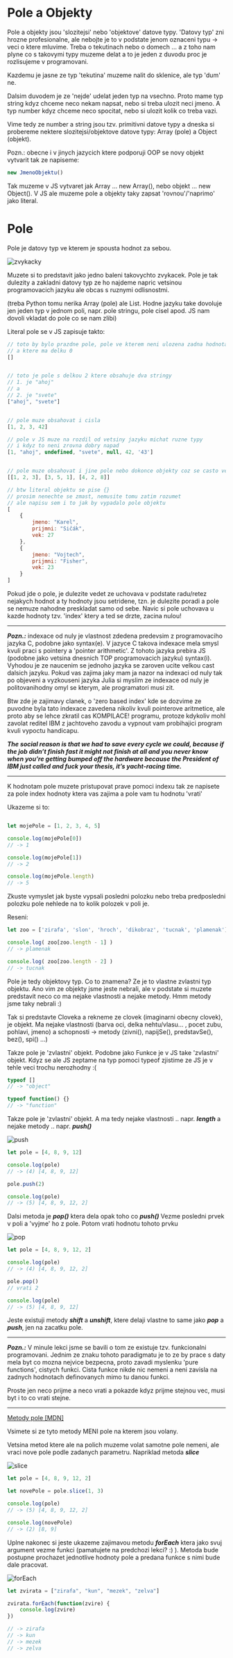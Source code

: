 # Pole a Objekty

Pole a objekty jsou 'slozitejsi' nebo 'objektove' datove typy. 'Datovy typ' zni hrozne profesionalne, ale nebojte je to v podstate jenom oznaceni typu -> veci o ktere mluvime. Treba o tekutinach nebo o domech ... a z toho nam plyne co s takovymi typy muzeme delat a to je jeden z duvodu proc je rozlisujeme v programovani.

Kazdemu je jasne ze typ 'tekutina' muzeme nalit do sklenice, ale typ 'dum' ne.

Dalsim duvodem je ze 'nejde' udelat jeden typ na vsechno. Proto mame typ string kdyz chceme neco nekam napsat, nebo si treba ulozit neci jmeno. A typ number kdyz chceme neco spocitat, nebo si ulozit kolik co treba vazi.

Vime tedy ze number a string jsou tzv. primitivni datove typy a dneska si probereme nektere slozitejsi/objektove datove typy: Array (pole) a Object (objekt). 


Pozn.: obecne i v jinych jazycich ktere podporuji OOP se novy objekt vytvarit tak ze napiseme: 

```js 
new JmenoObjektu()
```

Tak muzeme v JS vytvaret jak Array ... new Array(), nebo objekt ... new Object(). V JS ale muzeme pole a objekty taky zapsat 'rovnou'/'naprimo' jako literal.


# Pole 
Pole je datovy typ ve kterem je spousta hodnot za sebou.

![zvykacky](https://www.e-cukrovinky.cz/fotky14690/fotos/_vyr_1545cukrovinky-gum-ball-16er-zvykacky-kulicky-haribo.jpg)

Muzete si to predstavit jako jedno baleni takovychto zvykacek.
Pole je tak dulezity a zakladni datovy typ ze ho najdeme napric vetsinou programovacich jazyku ale obcas s ruznymi odlisnostmi.

(treba Python tomu nerika Array (pole) ale List. Hodne jazyku take dovoluje jen jeden typ v jednom poli, napr. pole stringu, pole cisel apod. JS nam dovoli vkladat do pole co se nam zlibi)

Literal pole se v JS zapisuje takto:

```js
// toto by bylo prazdne pole, pole ve kterem neni ulozena zadna hodnota
// a ktere ma delku 0
[]


// toto je pole s delkou 2 ktere obsahuje dva stringy
// 1. je "ahoj"
// a
// 2. je "svete"
["ahoj", "svete"]


// pole muze obsahovat i cisla
[1, 2, 3, 42]

// pole v JS muze na rozdil od vetsiny jazyku michat ruzne typy
// i kdyz to neni zrovna dobry napad
[1, "ahoj", undefined, "svete", null, 42, '43']


// pole muze obsahovat i jine pole nebo dokonce objekty coz se casto velice hodi
[[1, 2, 3], [3, 5, 1], [4, 2, 8]]

// btw literal objektu se pise {}
// prosim nenechte se zmast, nemusite tomu zatim rozumet
// ale napisu sem i to jak by vypadalo pole objektu
[
    {
        jmeno: "Karel",
        prijmni: "Sičák",
        vek: 27
    },
    {
        jmeno: "Vojtech",
        prijmni: "Fisher",
        vek: 23
    }
]

```

Pokud jde o pole, je dulezite vedet ze uchovava v podstate radu/retez nejakych hodnot a ty hodnoty jsou setridene, tzn. je dulezite poradi a pole se nemuze nahodne preskladat samo od sebe. Navic si pole uchovava u kazde hodnoty tzv. 'index' ktery a ted se drzte, zacina nulou!

------------------
***Pozn.:*** indexace od nuly je vlastnost zdedena predevsim z programovaciho jazyka C, podobne jako syntax(e). V jazyce C takova indexace mela smysl kvuli praci s pointery a 'pointer arithmetic'. 
Z tohoto jazyka prebira JS (podobne jako vetsina dnesnich TOP programovacich jazyku) syntax(i). Vyhodou je ze naucenim se jednoho jazyka se zaroven ucite velkou cast dalsich jazyku.
Pokud vas zajima jaky mam ja nazor na indexaci od nuly tak po objeveni a vyzkouseni jazyka Julia si myslim ze indexace od nuly je politovanihodny omyl se kterym, ale programatori musi zit.

Btw zde je zajimavy clanek, o 'zero based index' kde se dozvime ze puvodne byla tato indexace zavedena nikoliv kvuli pointerove aritmetice, ale proto aby se lehce zkratil cas KOMPILACE! programu, protoze kdykoliv mohl zavolat reditel IBM z jachtoveho zavodu a vypnout vam probihajici program kvuli vypoctu handicapu.

***The social reason is that we had to save every cycle we could, because if the job didn’t finish fast it might not finish at all and you never know when you’re getting bumped off the hardware because the President of IBM just called and fuck your thesis, it’s yacht-racing time.***

------------------

K hodnotam pole muzete pristupovat prave pomoci indexu tak ze napisete za pole index hodnoty ktera vas zajima a pole vam tu hodnotu 'vrati'

Ukazeme si to:

```js

let mojePole = [1, 2, 3, 4, 5]

console.log(mojePole[0])
// -> 1

console.log(mojePole[1])
// -> 2

console.log(mojePole.length)
// -> 5
```

Zkuste vymyslet jak byste vypsali posledni polozku nebo treba predposledni polozku pole nehlede na to kolik polozek v poli je.

Reseni:
```js
let zoo = ['zirafa', 'slon', 'hroch', 'dikobraz', 'tucnak', 'plamenak']

console.log( zoo[zoo.length - 1] )
// -> plamenak

console.log( zoo[zoo.length - 2] )
// -> tucnak
```

Pole je tedy objektovy typ. Co to znamena? Ze je to vlastne zvlastni typ objektu. Ano vim ze objekty jsme jeste nebrali, ale v podstate si muzete predstavit neco co ma nejake vlastnosti a nejake metody. Hmm metody jsme taky nebrali :) 

Tak si predstavte Cloveka a rekneme ze clovek (imaginarni obecny clovek), je objekt. Ma nejake vlastnosti (barva oci, delka nehtu/vlasu... , pocet zubu, pohlavi, jmeno) a schopnosti -> metody (zivni(), napijSe(), predstavSe(), bez(), spi() ...)

Takze pole je 'zvlastni' objekt. Podobne jako Funkce je v JS take 'zvlastni' objekt. Kdyz se ale JS zeptame na typ pomoci typeof zjistime ze JS je v tehle veci trochu nerozhodny :(

```js
typeof []
// -> "object"

typeof function() {}
// -> "function"
```

Takze pole je 'zvlastni' objekt. 
A ma tedy nejake vlastnosti .. napr. ***length***
a nejake metody .. napr. ***push()***

![push](images/push1.png)
```js
let pole = [4, 8, 9, 12]

console.log(pole)
// -> (4) [4, 8, 9, 12]

pole.push(2)

console.log(pole)
// -> (5) [4, 8, 9, 12, 2]
```

Dalsi metoda je ***pop()*** ktera dela opak toho co ***push()*** 
Vezme posledni prvek v poli a 'vyjme' ho z pole.
Potom vrati hodnotu tohoto prvku

![pop](images/pop1.png)
```js
let pole = [4, 8, 9, 12, 2]

console.log(pole)
// -> (4) [4, 8, 9, 12, 2]

pole.pop()
// vrati 2

console.log(pole)
// -> (5) [4, 8, 9, 12]
```

Jeste existuji metody ***shift*** a ***unshift***, ktere delaji vlastne to same jako ***pop*** a ***push***, jen na zacatku pole.

---
***Pozn.:***
V minule lekci jsme se bavili o tom ze existuje tzv. funkcionalni programovani. Jednim ze znaku tohoto paradigmatu je to ze by prace s daty mela byt co mozna nejvice bezpecna, proto zavadi myslenku 'pure functions', cistych funkci. Cista funkce nikde nic nemeni a neni zavisla na zadnych hodnotach definovanych mimo tu danou funkci.

Proste jen neco prijme a neco vrati a pokazde kdyz prijme stejnou vec, musi byt i to co vrati stejne. 

---

[Metody pole [MDN]](https://developer.mozilla.org/en-US/docs/Web/JavaScript/Reference/Global_Objects/Array)

Vsimete si ze tyto metody MENI pole na kterem jsou volany.

Vetsina metod ktere ale na polich muzeme volat samotne pole nemeni, ale vraci nove pole podle zadanych parametru.
Napriklad metoda ***slice***

![slice](images/slice1.png)

```js
let pole = [4, 8, 9, 12, 2]

let novePole = pole.slice(1, 3)

console.log(pole)
// -> (5) [4, 8, 9, 12, 2]

console.log(novePole)
// -> (2) [8, 9]
```


Uplne nakonec si jeste ukazeme zajimavou metodu ***forEach***
ktera jako svuj argument vezme funkci (pamatujete na predchozi lekci? :) ).
Metoda bude postupne prochazet jednotlive hodnoty pole a predana funkce s nimi bude dale pracovat.

![forEach](images/forEach1.png)

```js
let zvirata = ["zirafa", "kun", "mezek", "zelva"]

zvirata.forEach(function(zvire) {
    console.log(zvire)
})

// -> zirafa
// -> kun
// -> mezek
// -> zelva
```